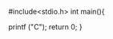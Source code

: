       

  
#include<stdio.h>
int main(){
 

  
     
       




































































   printf ("C");
   return 0;
}
